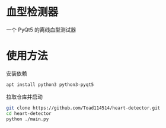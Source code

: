 # 血型检测器
一个 PyQt5 的离线血型测试器
# 使用方法
安装依赖
```bash
apt install python3 python3-pyqt5
```
拉取仓库并启动
```bash
git clone https://github.com/Toad114514/heart-detector.git
cd heart-detector
python ./main.py
```
